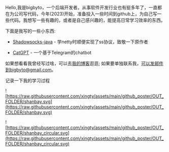 Hello,我是bigbyto，一个后端开发者。从事软件开发行业也有挺多年了，一直都在为公司写代码，今年(2023)开始，准备投入一些时间到github上，为自己写一些代码。我想写一些有趣的，或者是自己感兴趣的，能提高日常学习效率的东西。

下面是我写的一些小东西:

* [Shadowsocks-java](https://github.com/xingty/shadowsocks-java) - 学netty时顺便实现了ss协议，致敬一下原作者

* [CatGPT](https://github.com/xingty/CatGPT) - 一个基于Telegram的chatbot

如果想看看我曾经写过啥，可以去[我的博客](https://wiyi.org)逛逛; 如果要单独联系我，可以发邮件到bigbyto@gmail.com。


记录一下我的学习过程

![https://raw.githubusercontent.com/xingty/assets/main/github_poster/OUT_FOLDER/shanbay.svg](https://raw.githubusercontent.com/xingty/assets/main/github_poster/OUT_FOLDER/shanbay.svg)

![https://raw.githubusercontent.com/xingty/assets/main/github_poster/OUT_FOLDER/shanbay_circular.svg](https://raw.githubusercontent.com/xingty/assets/main/github_poster/OUT_FOLDER/shanbay_circular.svg)
